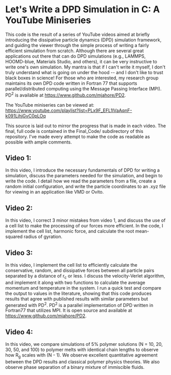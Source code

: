 # Let's Write a DPD Simulation in C: A YouTube Miniseries

This code is the result of a series of YouTube videos aimed at briefly introducing the dissipative particle dynamics (DPD) simulation framework, and guiding the viewer through the simple process of writing a fairly efficient simulation from scratch. Although there are several great applications out there that can do DPD simulations (e.g., LAMMPS, HOOMD-blue, Materials Studio, and others), it can be very instructive to write one's own simulation. My mantra is that if I can't write it myself, I don't truly understand what is going on under the hood -- and I don't like to trust black boxes in science! For those who are interested, my research group maintains its own DPD code written in Fortran 77 that supports parallel/distributed computing using the Message Passing Interface (MPI). PD<sup>2</sup> is available at https://www.github.com/mjahore/PD2.

The YouTube miniseries can be viewed at: https://www.youtube.com/playlist?list=PLx9F_EFL1lVaAqnF-k091LjhjGvC0pLOq

This source is laid out to mirror the progress that is made in each video. The final, full code is contained in the Final_Code/ subdirectory of this repository. I've made every attempt to make the code as readable as possible with ample comments.

## Video 1:

In this video, I introduce the necessary fundamentals of DPD for writing a simulation, discuss the parameters needed for the simulation, and begin to write the code. I detail how we read the parameters from a file, create a random initial configuration, and write the particle coordinates to an .xyz file for viewing in an application like VMD or Ovito.

## Video 2:

In this video, I correct 3 minor mistakes from video 1, and discuss the use of a cell list to make the processing of our forces more efficient. In the code, I implement the cell list, harmonic force, and calculate the root mean-squared radius of gyration.

## Video 3:

In this video, I implement the cell list to efficiently calculate the conservative, random, and dissipative forces between all particle pairs separated by a distance of r<sub>c</sub> or less. I discuss the velocity-Verlet algorithm, and implement it along with two functions to calculate the average momentum and temperature in the system. I run a quick test and compare the output to values in the literature, showing that this code produces results that agree with published results with similar parameters but generated with PD<sup>2</sup>. PD<sup>2</sup> is a parallel implementation of DPD written in Fortran77 that utilizes MPI. It is open source and available at https://www.github.com/mjahore/PD2.

## Video 4:

In this video, we compare simulations of 5% polymer solutions (N = 10, 20, 30, 50, and 100) to polymer melts with identical chain lengths to observe how R<sub>g</sub> scales with (N - 1). We observe excellent quantitative agreement between the DPD results and classical polymer physics theories. We also observe phase separation of a binary mixture of immiscible fluids.
